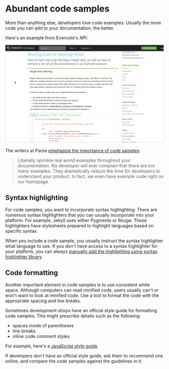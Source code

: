 # Abundant code samples

More than anything else, developers love code examples. Usually the more code you can add to your documentation, the better.

Here's an example from Evernote's API:

<a href="https://dev.evernote.com/doc/articles/note-sharing.php"><img src="../images_api/evernotecodesamples.png" alt="Evernote code examples" /></a>

The writers at Parse [emphasize the importance of code samples](http://blog.parse.com/learn/engineering/designing-great-api-docs/):

>Liberally sprinkle real world examples throughout your documentation. No developer will ever complain that there are too many examples. They dramatically reduce the time for developers to understand your product. In fact, we even have example code right on our homepage.

## Syntax highlighting

For code samples, you want to incorporate syntax highlighting. There are numerous syntax highlighters that you can usually incorporate into your platform. For example, Jekyll uses either Pygments or Rouge. These highlighters have stylesheets prepared to highlight languages based on specific syntax.

When you include a code sample, you usually instruct the syntax highlighter what language to use. If you don't have access to a syntax highlighter for your platform, you can always [manually add the highlighting using syntax highlighter library](http://code.tutsplus.com/tutorials/quick-tip-how-to-add-syntax-highlighting-to-any-project--net-21099).

## Code formatting

Another important element in code samples is to use consistent white space. Although computers can read minified code, users usually can't or won't want to look at minified code. Use a tool to format the code with the appropriate spacing and line breaks.

Sometimes development shops have an official style guide for formatting code samples. This might prescribe details such as the following:

* spaces inside of parentheses
* line breaks
* inline code comment styles

For example, here's a [JavaScript style guide](http://google.github.io/styleguide/javascriptguide.xml).

If developers don't have an official style guide, ask them to recommend one online, and compare the code samples against the guidelines in it.
